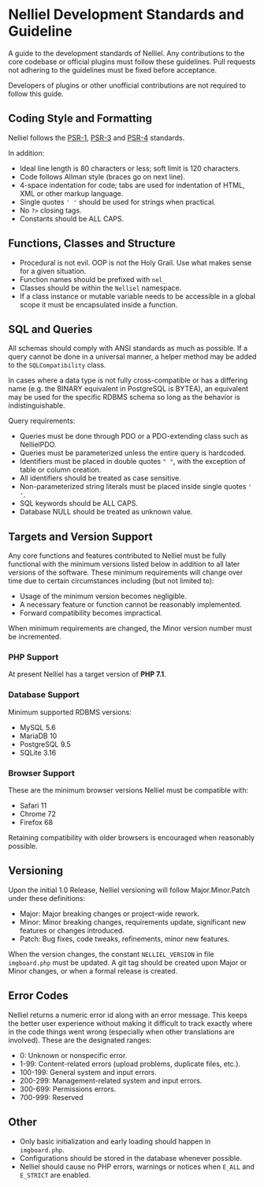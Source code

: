 # Nelliel Development Standards and Guideline

A guide to the development standards of Nelliel. Any contributions to the core codebase or official plugins must follow these guidelines. Pull requests not adhering to the guidelines must be fixed before acceptance.
 
Developers of plugins or other unofficial contributions are not required to follow this guide.

## Coding Style and Formatting
Nelliel follows the [PSR-1](https://www.php-fig.org/psr/psr-1/), [PSR-3](https://www.php-fig.org/psr/psr-3/) and [PSR-4](https://www.php-fig.org/psr/psr-4/) standards.

In addition:
 - Ideal line length is 80 characters or less; soft limit is 120 characters.
 - Code follows Allman style (braces go on next line).
 - 4-space indentation for code; tabs are used for indentation of HTML, XML or other markup language.
 - Single quotes `' '` should be used for strings when practical.
 - No `?>` closing tags.
 - Constants should be ALL CAPS.

## Functions, Classes and Structure
 - Procedural is not evil. OOP is not the Holy Grail. Use what makes sense for a given situation.
 - Function names should be prefixed with `nel_`
 - Classes should be within the `Nelliel` namespace.
 - If a class instance or mutable variable needs to be accessible in a global scope it must be encapsulated inside a function.
 
## SQL and Queries
All schemas should comply with ANSI standards as much as possible. If a query cannot be done in a universal manner, a helper method may be added to the `SQLCompatibility` class.

In cases where a data type is not fully cross-compatible or has a differing name (e.g. the BINARY equivalent in PostgreSQL is BYTEA), an equivalent may be used for the specific RDBMS schema so long as the behavior is indistinguishable.

Query requirements:
 - Queries must be done through PDO or a PDO-extending class such as NellielPDO.
 - Queries must be parameterized unless the entire query is hardcoded.
 - Identifiers must be placed in double quotes `" "`, with the exception of table or column creation.
 - All identifiers should be treated as case sensitive.
 - Non-parameterized string literals must be placed inside single quotes `' '`.
 - SQL keywords should be ALL CAPS.
 - Database NULL should be treated as unknown value.
 
## Targets and Version Support
Any core functions and features contributed to Nelliel must be fully functional with the minimum versions listed below in addition to all later versions of the software. These minimum requirements will change over time due to certain circumstances including (but not limited to):
 - Usage of the minimum version becomes negligible.
 - A necessary feature or function cannot be reasonably implemented.
 - Forward compatibility becomes impractical.

When minimum requirements are changed, the Minor version number must be incremented.

### PHP Support
At present Nelliel has a target version of **PHP 7.1**.

### Database Support
Minimum supported RDBMS versions:
 - MySQL 5.6
 - MariaDB 10
 - PostgreSQL 9.5
 - SQLite 3.16

### Browser Support
These are the minimum browser versions Nelliel must be compatible with:
 - Safari 11
 - Chrome 72
 - Firefox 68
 
 Retaining compatibility with older browsers is encouraged when reasonably possible.

## Versioning
Upon the initial 1.0 Release, Nelliel versioning will follow Major.Minor.Patch under these definitions:
 - Major: Major breaking changes or project-wide rework.
 - Minor: Minor breaking changes, requirements update, significant new features or changes introduced.
 - Patch: Bug fixes, code tweaks, refinements, minor new features.

When the version changes, the constant `NELLIEL_VERSION` in file `imgboard.php` must be updated. A git tag should be created upon Major or Minor changes, or when a formal release is created.

## Error Codes
Nelliel returns a numeric error id along with an error message. This keeps the better user experience without making it difficult to track exactly where in the code things went wrong (especially when other translations are involved). These are the designated ranges:
 - 0: Unknown or nonspecific error.
 - 1-99: Content-related errors (upload problems, duplicate files, etc.).
 - 100-199: General system and input errors.
 - 200-299: Management-related system and input errors.
 - 300-699: Permissions errors.
 - 700-999: Reserved


## Other
 - Only basic initialization and early loading should happen in `imgboard.php`.
 - Configurations should be stored in the database whenever possible.
 - Nelliel should cause no PHP errors, warnings or notices when `E_ALL` and `E_STRICT` are enabled.